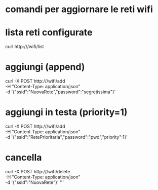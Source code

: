 # comandi per aggiornare le reti wifi

# lista reti configurate
curl http://<IP-ESP>/wifi/list

# aggiungi (append)
curl -X POST http://<IP-ESP>/wifi/add \
  -H "Content-Type: application/json" \
  -d '{"ssid":"NuovaRete","password":"segretissima"}'

# aggiungi in testa (priority=1)
curl -X POST http://<IP-ESP>/wifi/add \
  -H "Content-Type: application/json" \
  -d '{"ssid":"RetePrioritaria","password":"pwd","priority":1}'

# cancella
curl -X POST http://<IP-ESP>/wifi/delete \
  -H "Content-Type: application/json" \
  -d '{"ssid":"NuovaRete"}'
'''
